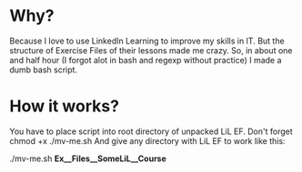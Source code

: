 # Why?

Because I love to use LinkedIn Learning to improve my skills in IT. 
But the structure of Exercise Files of their lessons made me crazy.
So, in about one and half hour (I forgot alot in bash and regexp without practice) I made a dumb bash script.
# How it works?

You have to place script into root directory of unpacked LiL EF.
Don't forget chmod +x ./mv-me.sh
And give any directory with LiL EF  to work like this:

./mv-me.sh __Ex__Files__SomeLiL__Course__
